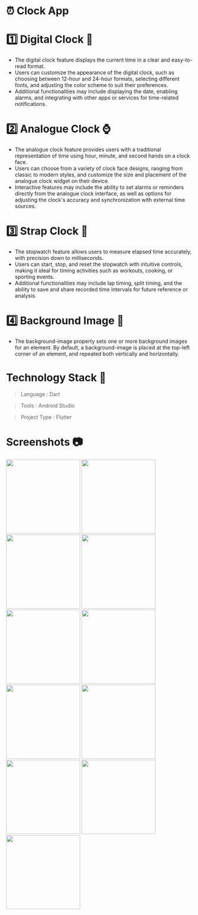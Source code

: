 # :alarm_clock: Clock App

# :one: Digital Clock :iphone:
- The digital clock feature displays the current time in a clear and easy-to-read format. 
- Users can customize the appearance of the digital clock, such as choosing between 12-hour and 24-hour formats, selecting different fonts, and adjusting the color scheme to suit their preferences.
- Additional functionalities may include displaying the date, enabling alarms, and integrating with other apps or services for time-related notifications.

# :two: Analogue Clock :watch:
- The analogue clock feature provides users with a traditional representation of time using hour, minute, and second hands on a clock face.
- Users can choose from a variety of clock face designs, ranging from classic to modern styles, and customize the size and placement of the analogue clock widget on their device.
- Interactive features may include the ability to set alarms or reminders directly from the analogue clock interface, as well as options for adjusting the clock's accuracy and synchronization with external time sources.

# :three: Strap Clock :dvd:
- The stopwatch feature allows users to measure elapsed time accurately, with precision down to milliseconds.
- Users can start, stop, and reset the stopwatch with intuitive controls, making it ideal for timing activities such as workouts, cooking, or sporting events.
- Additional functionalities may include lap timing, split timing, and the ability to save and share recorded time intervals for future reference or analysis.

# :four: Background Image :flower_playing_cards:
- The background-image property sets one or more background images for an element.
By default, a background-image is placed at the top-left corner of an element, and repeated both vertically and horizontally.
  
# Technology Stack :high_brightness:

> Language     : Dart

> Tools        : Android Studio

> Project Type : Flutter


# Screenshots :camera:

<img src = "https://github.com/parth7192/clock_application/assets/142138451/c8c89772-d53c-4621-a552-e84269b82d1b" width = "200">

<img src = "https://github.com/parth7192/clock_application/assets/142138451/91e75b22-f8b6-4a34-9d21-dee80e9bfc6d" width = "200">

<img src = "https://github.com/parth7192/clock_application/assets/142138451/165496bb-e54d-4fc6-b4d2-bd537d10a2a6" width = "200">

<img src = "https://github.com/parth7192/clock_application/assets/142138451/178d701e-899b-40f3-9d0d-812efe3b868c" width = "200">

<img src = "https://github.com/parth7192/clock_application/assets/142138451/920b81a8-63a8-41fd-9923-0be0d38d18ed" width = "200">

<img src = "https://github.com/parth7192/clock_application/assets/142138451/ea18dfb8-2b5e-458d-b4dc-ff25d0dfefc8" width = "200">

<img src = "https://github.com/parth7192/clock_application/assets/142138451/9775ae44-104d-4e44-b6dd-6273da40ecc3" width = "200">

<img src = "https://github.com/parth7192/clock_application/assets/142138451/dbec1dba-4b44-408b-be6e-85efbd9a4583" width = "200">

<img src = "https://github.com/parth7192/clock_application/assets/142138451/9f2767be-dd9a-40eb-940d-fe0287d19ab8" width = "200">

<img src = "https://github.com/parth7192/clock_application/assets/142138451/3a5ed6e7-ce9a-4ff1-9667-793103e9e2b7" width = "200">

<img src = "https://github.com/parth7192/clock_application/assets/142138451/3806e231-dd5a-46b4-9521-3c968ced07b0" width = "200">
